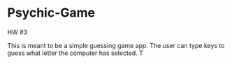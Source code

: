 # Psychic-Game
HW #3

This is meant to be a simple guessing game app. The user can type keys to guess what letter the computer
has selected. T


